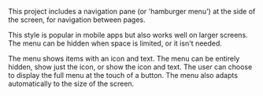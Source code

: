 This project includes a navigation pane (or 'hamburger menu') at the side of the screen, for navigation between pages.

This style is popular in mobile apps but also works well on larger screens. The menu can be hidden when space is limited, or it isn't needed.

The menu shows items with an icon and text. The menu can be entirely hidden, show just the icon, or show the icon and text. The user can choose to display the full menu at the touch of a button. The menu also adapts automatically to the size of the screen.
